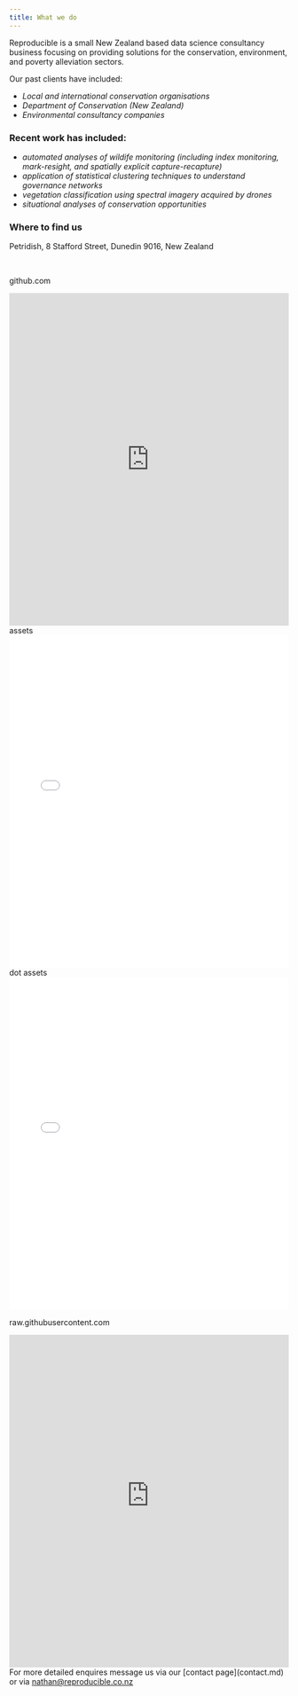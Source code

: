 ```yaml
---
title: What we do
---
```



Reproducible is a small New Zealand based data science consultancy business focusing on providing solutions for the conservation, environment, and poverty alleviation sectors.

Our past clients have included:
- *Local and international conservation organisations*
- *Department of Conservation (New Zealand)*
- *Environmental consultancy companies*

### Recent work has included:
- *automated analyses of wildife monitoring (including index monitoring, mark-resight, and spatially explicit capture-recapture)*
- *application of statistical clustering techniques to understand governance networks*
- *vegetation classification using spectral imagery acquired by drones*
- *situational analyses of conservation opportunities*


### Where to find us

Petridish, 8 Stafford Street, Dunedin 9016, New Zealand

<br/>

github.com

<iframe src="https://github.com/NathanWhitmore/reproducible/blob/main/assets/images/petridish_map.html" height="600px" width="100%" style="border:none;"></iframe>


<br/>
assets

<iframe src="/assets/images/petridish_map.html" height="600px" width="100%" style="border:none;"></iframe>

<br/>
dot assets

<iframe src="./assets/images/petridish_map.html" height="600px" width="100%" style="border:none;"></iframe>


raw.githubusercontent.com

<iframe src="https://raw.githubusercontent.com/NathanWhitmore/reproducible/main/assets/images/oromahoe.png" height="600px" width="100%" style="border:none;"></iframe>

<br/>
For more detailed enquires message us via our [contact page](contact.md) or via <a href="mailto:nathan@reproducible.co.nz">nathan@reproducible.co.nz</a>



